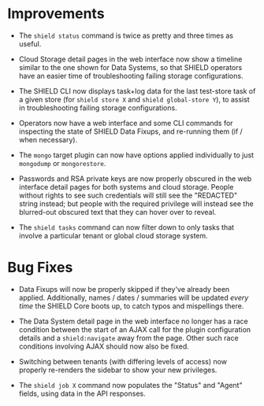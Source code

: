 # Improvements

- The `shield status` command is twice as pretty and three times
  as useful.

- Cloud Storage detail pages in the web interface now show a
  timeline similar to the one shown for Data Systems, so that
  SHIELD operators have an easier time of troubleshooting failing
  storage configurations.

- The SHIELD CLI now displays task+log data for the last
  test-store task of a given store (for `shield store X` and
  `shield global-store Y`), to assist in troubleshooting failing
  storage configurations.

- Operators now have a web interface and some CLI commands for
  inspecting the state of SHIELD Data Fixups, and re-running them
  (if / when necessary).

- The `mongo` target plugin can now have options applied
  individually to just `mongodump` or `mongorestore`.

- Passwords and RSA private keys are now properly obscured in
  the web interface detail pages for both systems and cloud
  storage.  People without rights to see such credentials will
  still see the "REDACTED" string instead; but people with the
  required privilege will instead see the blurred-out obscured
  text that they can hover over to reveal.

- The `shield tasks` command can now filter down to only tasks
  that involve a particular tenant or global cloud storage system.

# Bug Fixes

- Data Fixups will now be properly skipped if they've already been
  applied.  Additionally, names / dates / summaries will be
  updated _every time_ the SHIELD Core boots up, to catch typos
  and mispellings there.

- The Data System detail page in the web interface no longer has a
  race condition between the start of an AJAX call for the plugin
  configuration details and a `shield:navigate` away from the
  page.  Other such race conditions involving AJAX should now also
  be fixed.

- Switching between tenants (with differing levels of access) now
  properly re-renders the sidebar to show your new privileges.

- The `shield job X` command now populates the "Status" and
  "Agent" fields, using data in the API responses.
